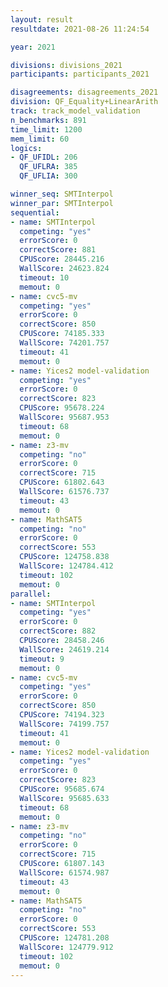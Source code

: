 ```yaml
---
layout: result
resultdate: 2021-08-26 11:24:54

year: 2021

divisions: divisions_2021
participants: participants_2021

disagreements: disagreements_2021
division: QF_Equality+LinearArith
track: track_model_validation
n_benchmarks: 891
time_limit: 1200
mem_limit: 60
logics:
- QF_UFIDL: 206
  QF_UFLRA: 385
  QF_UFLIA: 300

winner_seq: SMTInterpol
winner_par: SMTInterpol
sequential:
- name: SMTInterpol
  competing: "yes"
  errorScore: 0
  correctScore: 881
  CPUScore: 28445.216
  WallScore: 24623.824
  timeout: 10
  memout: 0
- name: cvc5-mv
  competing: "yes"
  errorScore: 0
  correctScore: 850
  CPUScore: 74185.333
  WallScore: 74201.757
  timeout: 41
  memout: 0
- name: Yices2 model-validation
  competing: "yes"
  errorScore: 0
  correctScore: 823
  CPUScore: 95678.224
  WallScore: 95687.953
  timeout: 68
  memout: 0
- name: z3-mv
  competing: "no"
  errorScore: 0
  correctScore: 715
  CPUScore: 61802.643
  WallScore: 61576.737
  timeout: 43
  memout: 0
- name: MathSAT5
  competing: "no"
  errorScore: 0
  correctScore: 553
  CPUScore: 124758.838
  WallScore: 124784.412
  timeout: 102
  memout: 0
parallel:
- name: SMTInterpol
  competing: "yes"
  errorScore: 0
  correctScore: 882
  CPUScore: 28458.246
  WallScore: 24619.214
  timeout: 9
  memout: 0
- name: cvc5-mv
  competing: "yes"
  errorScore: 0
  correctScore: 850
  CPUScore: 74194.323
  WallScore: 74199.757
  timeout: 41
  memout: 0
- name: Yices2 model-validation
  competing: "yes"
  errorScore: 0
  correctScore: 823
  CPUScore: 95685.674
  WallScore: 95685.633
  timeout: 68
  memout: 0
- name: z3-mv
  competing: "no"
  errorScore: 0
  correctScore: 715
  CPUScore: 61807.143
  WallScore: 61574.987
  timeout: 43
  memout: 0
- name: MathSAT5
  competing: "no"
  errorScore: 0
  correctScore: 553
  CPUScore: 124781.208
  WallScore: 124779.912
  timeout: 102
  memout: 0
---
```


